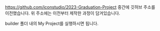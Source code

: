 https://github.com/iconstudio/2023-Graduation-Project 
중간에 깃허브 주소를 이전했습니다.
위 주소에는 이전부터 제작한 과정이 담겨있습니다.

builder 폴더 내의 My Project를 실행하시면 됩니다.

